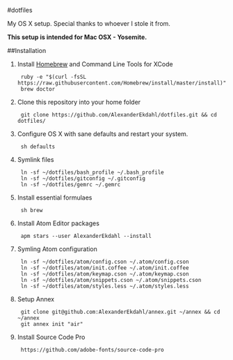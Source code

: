 #dotfiles

My OS X setup. Special thanks to whoever I stole it from.

**This setup is intended for Mac OSX - Yosemite.**

##Installation

1. Install [Homebrew](http://mxcl.github.com/homebrew/) and Command Line Tools for XCode

        ruby -e "$(curl -fsSL https://raw.githubusercontent.com/Homebrew/install/master/install)"
        brew doctor

1. Clone this repository into your home folder

        git clone https://github.com/AlexanderEkdahl/dotfiles.git && cd dotfiles/

1. Configure OS X with sane defaults and restart your system.

        sh defaults

1. Symlink files

        ln -sf ~/dotfiles/bash_profile ~/.bash_profile
        ln -sf ~/dotfiles/gitconfig ~/.gitconfig
        ln -sf ~/dotfiles/gemrc ~/.gemrc

1. Install essential formulaes

        sh brew

1. Install Atom Editor packages

        apm stars --user AlexanderEkdahl --install

1. Symling Atom configuration

        ln -sf ~/dotfiles/atom/config.cson ~/.atom/config.cson
        ln -sf ~/dotfiles/atom/init.coffee ~/.atom/init.coffee
        ln -sf ~/dotfiles/atom/keymap.cson ~/.atom/keymap.cson
        ln -sf ~/dotfiles/atom/snippets.cson ~/.atom/snippets.cson
        ln -sf ~/dotfiles/atom/styles.less ~/.atom/styles.less

1. Setup Annex

        git clone git@github.com:AlexanderEkdahl/annex.git ~/annex && cd ~/annex
        git annex init "air"
        
1. Install Source Code Pro

        https://github.com/adobe-fonts/source-code-pro
